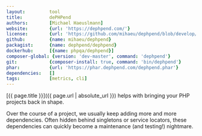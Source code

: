 ```yaml
---
layout:         tool
title:          dePHPend
authors:        [Michael Haeuslmann]
website:        {url: 'https://dephpend.com/'}
license:        {url: 'https://github.com/mihaeu/dephpend/blob/develop/LICENSE', label: 'MIT License'}
github:         {name: mihaeu/dephpend}
packagist:      {name: dephpend/dephpend}               
dockerhub:      [{name: phpqa/dephpend}]     
composer-global: {version: 'dev-master', command: 'dephpend'}
git:            {composer-install: true, command: 'bin/dephpend'}
phar:           {url: 'https://phar.dephpend.com/dephpend.phar'}
dependencies:   []
tags:           [metrics, cli]
---
```


[{{ page.title }}]({{ page.url | absolute_url }}) helps with bringing your PHP projects back in shape. 

<!--more-->
 
Over the course of a project, we usually keep adding more and more dependencies.
Often hidden behind singletons or service locators, these dependencies can quickly become a maintenance (and testing!) nightmare.

